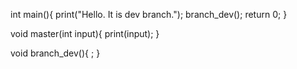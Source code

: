 int main(){
	print("Hello. It is dev branch.");
	branch_dev();
	return 0;
}

void master(int input){
	print(input);
}

void branch_dev(){
	;
}
